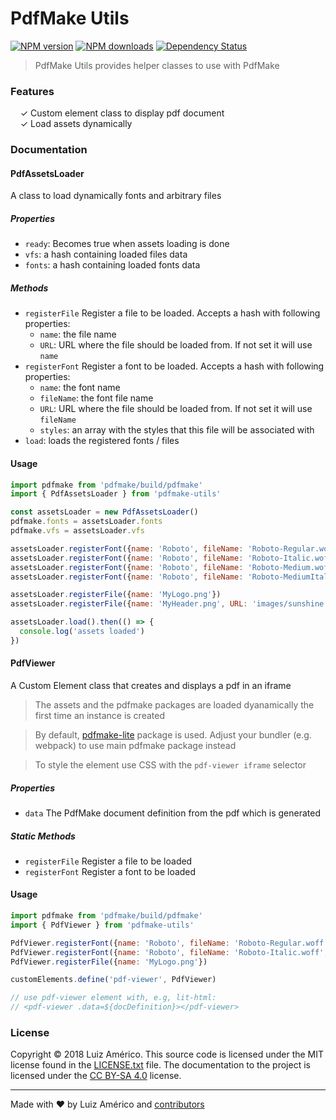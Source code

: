 # PdfMake Utils

[![NPM version](http://img.shields.io/npm/v/pdfmake-utils.svg?style=flat-square)](https://www.npmjs.com/package/pdfmake-utils)
[![NPM downloads](http://img.shields.io/npm/dm/pdfmake-utils.svg?style=flat-square)](https://www.npmjs.com/package/pdfmake-utils)
[![Dependency Status](http://img.shields.io/david/dev/blikblum/pdfmake-utils.svg?style=flat-square)](https://david-dm.org/blikblum/pdfmake-utils#info=devDependencies)

> PdfMake Utils provides helper classes to use with PdfMake


### Features

&nbsp; &nbsp; ✓ Custom element class to display pdf document<br>
&nbsp; &nbsp; ✓ Load assets dynamically<br>


### Documentation

#### PdfAssetsLoader

A class to load dynamically fonts and arbitrary files

##### Properties
 * `ready`: Becomes true when assets loading is done
 * `vfs`: a hash containing loaded files data
 * `fonts`: a hash containing loaded fonts data

##### Methods
* `registerFile`
   Register a file to be loaded. Accepts a hash with following properties:
   * `name`: the file name
   * `URL`: URL where the file should be loaded from. If not set it will use `name`
 * `registerFont`
   Register a font to be loaded. Accepts a hash with following properties:
   * `name`: the font name
   * `fileName`: the font file name
   * `URL`: URL where the file should be loaded from. If not set it will use `fileName`
   * `styles`: an array with the styles that this file will be associated with
*  `load`: loads the registered fonts / files



#### Usage
```javascript
import pdfmake from 'pdfmake/build/pdfmake'
import { PdfAssetsLoader } from 'pdfmake-utils'

const assetsLoader = new PdfAssetsLoader()
pdfmake.fonts = assetsLoader.fonts
pdfmake.vfs = assetsLoader.vfs

assetsLoader.registerFont({name: 'Roboto', fileName: 'Roboto-Regular.woff', styles: ['normal']})
assetsLoader.registerFont({name: 'Roboto', fileName: 'Roboto-Italic.woff', styles: ['italics']})
assetsLoader.registerFont({name: 'Roboto', fileName: 'Roboto-Medium.woff', styles: ['bold']})
assetsLoader.registerFont({name: 'Roboto', fileName: 'Roboto-MediumItalic.woff', URL: 'fonts/Roboto-MediumItalic.woff', styles: ['bolditalics']})

assetsLoader.registerFile({name: 'MyLogo.png'})
assetsLoader.registerFile({name: 'MyHeader.png', URL: 'images/sunshine.png'})

assetsLoader.load().then(() => {
  console.log('assets loaded')
})

```

#### PdfViewer

A Custom Element class that creates and displays a pdf in an iframe

 > The assets and the pdfmake packages are loaded dyanamically the first time an instance is created

 > By default, [pdfmake-lite](https://github.com/blikblum/pdfmake/tree/lite) package is used. Adjust your bundler (e.g. webpack) to use main pdfmake package instead

 > To style the element use CSS with the `pdf-viewer iframe` selector

##### Properties
 * `data`
   The PdfMake document definition from the pdf which is generated 

##### Static Methods
 * `registerFile`
   Register a file to be loaded  
 * `registerFont`
   Register a font to be loaded

#### Usage
```javascript
import pdfmake from 'pdfmake/build/pdfmake'
import { PdfViewer } from 'pdfmake-utils'

PdfViewer.registerFont({name: 'Roboto', fileName: 'Roboto-Regular.woff', styles: ['normal']})
PdfViewer.registerFont({name: 'Roboto', fileName: 'Roboto-Italic.woff', styles: ['italics']})
PdfViewer.registerFile({name: 'MyLogo.png'})

customElements.define('pdf-viewer', PdfViewer)

// use pdf-viewer element with, e.g, lit-html:
// <pdf-viewer .data=${docDefinition}></pdf-viewer>

```

### License

Copyright © 2018 Luiz Américo. This source code is licensed under the MIT license found in
the [LICENSE.txt](https://github.com/blikblum/pdfmake-utils/blob/master/LICENSE.txt) file.
The documentation to the project is licensed under the [CC BY-SA 4.0](http://creativecommons.org/licenses/by-sa/4.0/)
license.

---
Made with ♥ by Luiz Américo and [contributors](https://github.com/blikblum/pdfmake-utils/graphs/contributors)
